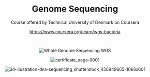 <div align="center">

# Genome Sequencing

Course offered by Technical University of Denmark on Coursera

https://www.coursera.org/learn/wgs-bacteria

<br>


![Whole Genome Sequencing WGS](https://user-images.githubusercontent.com/55017307/127896245-6e3a1e92-0790-4e0e-be62-c037708e59b6.jpg)

![certificate_page-0001](https://user-images.githubusercontent.com/55017307/127896241-2efbddc4-fd31-4dd2-8e67-28e18eae1a0a.jpg)

![3d-illustration-dna-sequencing_shutterstock_430949605-1068x601](https://user-images.githubusercontent.com/55017307/127896234-5c4e5e84-3bd2-4865-aac8-85fa85498e6e.jpg)




</div>

